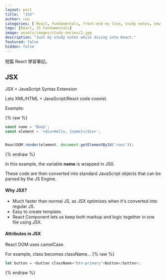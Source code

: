```yaml
---
layout: post
title:  "JSX"
author: cwu
categories: [ React, Fundamentals, front-end my love, study notes, new framework! ]
tags: [React, JS Fundamentals]
image: assets/images/study-series/2.jpg
description: "Just my study notes while diving into React."
featured: false
hidden: false
---
```


短篇 React 學習筆記。

## JSX

JSX = JavaScript Syntax Extension

Lets XML/HTML + JavaScript/React code coexist.

Example:

{% raw %}
```js
const name = 'Boop';
const element = '<div>Hello, {name}</div>';


ReactDOM.render(element, document.getElementById('root'));
```
{% endraw %}

In this example, the variable <strong>name</strong> is wrapped in JSX.

<span class="highlight-text">These code are then converted into standard JavaScript objects that can be parsed by the JS Engine.</span>


#### Why JSX?

- Much faster than normal JS, as JSX optimizes when it's converted into regular JS.
- Easy to create template.
- React Component lets us keep both markup and logic together in one file using JSX.


#### Attributes in JSX

React DOM uses camelCase.

For example, class becomes className...
{% raw %}
```js
let button = <button className="btn-primary">Button</button>;
```
{% endraw %}